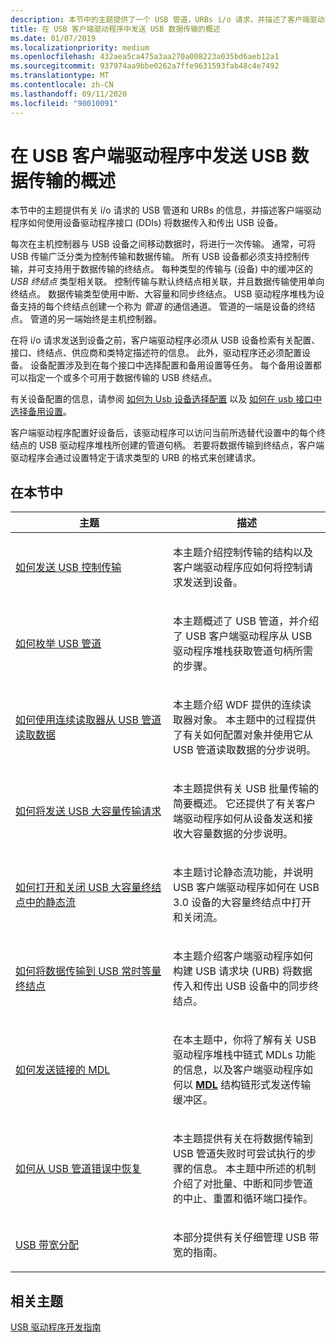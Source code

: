 ```yaml
---
description: 本节中的主题提供了一个 USB 管道，URBs i/o 请求，并描述了客户端驱动程序如何使用设备驱动程序接口 (DDIs) 将数据传入和传出 USB 设备。
title: 在 USB 客户端驱动程序中发送 USB 数据传输的概述
ms.date: 01/07/2019
ms.localizationpriority: medium
ms.openlocfilehash: 432aea5ca475a3aa270a008223a035bd6aeb12a1
ms.sourcegitcommit: 937974aa9bbe0262a7ffe9631593fab48c4e7492
ms.translationtype: MT
ms.contentlocale: zh-CN
ms.lasthandoff: 09/11/2020
ms.locfileid: "90010091"
---
```

# <a name="overview-of-sending-usb-data-transfers-in-usb-client-drivers"></a>在 USB 客户端驱动程序中发送 USB 数据传输的概述


本节中的主题提供有关 i/o 请求的 USB 管道和 URBs 的信息，并描述客户端驱动程序如何使用设备驱动程序接口 (DDIs) 将数据传入和传出 USB 设备。




每次在主机控制器与 USB 设备之间移动数据时，将进行一次传输。 通常，可将 USB 传输广泛分类为控制传输和数据传输。 所有 USB 设备都必须支持控制传输，并可支持用于数据传输的终结点。 每种类型的传输与 (设备) 中的缓冲区的 *USB 终结点* 类型相关联。 控制传输与默认终结点相关联，并且数据传输使用单向终结点。 数据传输类型使用中断、大容量和同步终结点。 USB 驱动程序堆栈为设备支持的每个终结点创建一个称为 *管道* 的通信通道。 管道的一端是设备的终结点。 管道的另一端始终是主机控制器。

在将 i/o 请求发送到设备之前，客户端驱动程序必须从 USB 设备检索有关配置、接口、终结点、供应商和类特定描述符的信息。 此外，驱动程序还必须配置设备。 设备配置涉及到在每个接口中选择配置和备用设置等任务。 每个备用设置都可以指定一个或多个可用于数据传输的 USB 终结点。

有关设备配置的信息，请参阅 [如何为 Usb 设备选择配置](how-to-select-a-configuration-for-a-usb-device.md) 以及 [如何在 usb 接口中选择备用设置](select-a-usb-alternate-setting.md)。

客户端驱动程序配置好设备后，该驱动程序可以访问当前所选替代设置中的每个终结点的 USB 驱动程序堆栈所创建的管道句柄。 若要将数据传输到终结点，客户端驱动程序会通过设置特定于请求类型的 URB 的格式来创建请求。

## <a name="in-this-section"></a>在本节中


<table>
<colgroup>
<col width="50%" />
<col width="50%" />
</colgroup>
<thead>
<tr class="header">
<th>主题</th>
<th>描述</th>
</tr>
</thead>
<tbody>
<tr class="odd">
<td><p><a href="usb-control-transfer.md" data-raw-source="[How to send a USB control transfer](usb-control-transfer.md)">如何发送 USB 控制传输</a></p></td>
<td><p>本主题介绍控制传输的结构以及客户端驱动程序应如何将控制请求发送到设备。</p></td>
</tr>
<tr class="even">
<td><p><a href="how-to-get-usb-pipe-handles.md" data-raw-source="[How to enumerate USB pipes](how-to-get-usb-pipe-handles.md)">如何枚举 USB 管道</a></p></td>
<td><p>本主题概述了 USB 管道，并介绍了 USB 客户端驱动程序从 USB 驱动程序堆栈获取管道句柄所需的步骤。</p></td>
</tr>
<tr class="odd">
<td><p><a href="how-to-use-the-continous-reader-for-getting-data-from-a-usb-endpoint--umdf-.md" data-raw-source="[How to use the continuous reader for reading data from a USB pipe](how-to-use-the-continous-reader-for-getting-data-from-a-usb-endpoint--umdf-.md)">如何使用连续读取器从 USB 管道读取数据</a></p></td>
<td><p>本主题介绍 WDF 提供的连续读取器对象。 本主题中的过程提供了有关如何配置对象并使用它从 USB 管道读取数据的分步说明。</p></td>
</tr>
<tr class="even">
<td><p><a href="usb-bulk-and-interrupt-transfer.md" data-raw-source="[How to send USB bulk transfer requests](usb-bulk-and-interrupt-transfer.md)">如何将发送 USB 大容量传输请求</a></p></td>
<td><p>本主题提供有关 USB 批量传输的简要概述。 它还提供了有关客户端驱动程序如何从设备发送和接收大容量数据的分步说明。</p></td>
</tr>
<tr class="odd">
<td><p><a href="how-to-open-streams-in-a-usb-endpoint.md" data-raw-source="[How to open and close static streams in a USB bulk endpoint](how-to-open-streams-in-a-usb-endpoint.md)">如何打开和关闭 USB 大容量终结点中的静态流</a></p></td>
<td><p>本主题讨论静态流功能，并说明 USB 客户端驱动程序如何在 USB 3.0 设备的大容量终结点中打开和关闭流。</p></td>
</tr>
<tr class="even">
<td><p><a href="transfer-data-to-isochronous-endpoints.md" data-raw-source="[How to transfer data to USB isochronous endpoints](transfer-data-to-isochronous-endpoints.md)">如何将数据传输到 USB 常时等量终结点</a></p></td>
<td><p>本主题介绍客户端驱动程序如何构建 USB 请求块 (URB) 将数据传入和传出 USB 设备中的同步终结点。</p></td>
</tr>
<tr class="odd">
<td><p><a href="how-to-send-chained-mdls.md" data-raw-source="[How to send chained MDLs](how-to-send-chained-mdls.md)">如何发送链接的 MDL</a></p></td>
<td><p>在本主题中，你将了解有关 USB 驱动程序堆栈中链式 MDLs 功能的信息，以及客户端驱动程序如何以 <a href="https://docs.microsoft.com/windows-hardware/drivers/ddi/wdm/ns-wdm-_mdl" data-raw-source="[&lt;strong&gt;MDL&lt;/strong&gt;](/windows-hardware/drivers/ddi/wdm/ns-wdm-_mdl)"><strong>MDL</strong></a> 结构链形式发送传输缓冲区。</p></td>
</tr>
<tr class="even">
<td><p><a href="how-to-recover-from-usb-pipe-errors.md" data-raw-source="[How to recover from USB pipe errors](how-to-recover-from-usb-pipe-errors.md)">如何从 USB 管道错误中恢复</a></p></td>
<td><p>本主题提供有关在将数据传输到 USB 管道失败时可尝试执行的步骤的信息。 本主题中所述的机制介绍了对批量、中断和同步管道的中止、重置和循环端口操作。</p></td>
</tr>
<tr class="odd">
<td><p><a href="usb-bandwidth-allocation.md" data-raw-source="[USB Bandwidth Allocation](usb-bandwidth-allocation.md)">USB 带宽分配</a></p></td>
<td><p>本部分提供有关仔细管理 USB 带宽的指南。</p></td>
</tr>
</tbody>
</table>

 

## <a name="related-topics"></a>相关主题
[USB 驱动程序开发指南](usb-driver-development-guide.md)